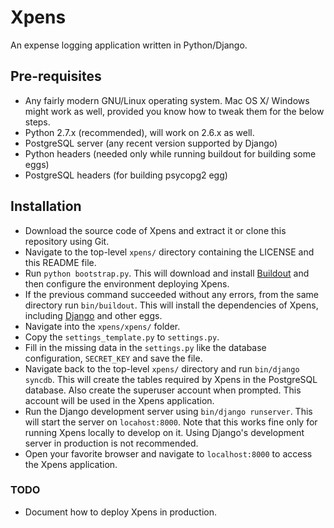 Xpens
=====

An expense logging application written in Python/Django.

Pre-requisites
--------------

 - Any fairly modern GNU/Linux operating system. Mac OS X/ Windows might work as well, provided you know how to tweak them for the below steps.
 - Python 2.7.x (recommended), will work on 2.6.x as well.
 - PostgreSQL server (any recent version supported by Django)
 - Python headers (needed only while running buildout for building some eggs)
 - PostgreSQL headers (for building psycopg2 egg)

Installation
------------

 - Download the source code of Xpens and extract it or clone this repository using Git.
 - Navigate to the top-level ```xpens/``` directory containing the LICENSE and this README file.
 - Run ```python bootstrap.py```. This will download and install [Buildout][1] and then configure the environment deploying Xpens.
 - If the previous command succeeded without any errors, from the same directory run ```bin/buildout```. This will install the dependencies of Xpens, including [Django][2] and other eggs.
 - Navigate into the ```xpens/xpens/``` folder.
 - Copy the ```settings_template.py``` to ```settings.py```.
 - Fill in the missing data in the ```settings.py``` like the database configuration, ```SECRET_KEY``` and save the file.
 - Navigate back to the top-level ```xpens/``` directory and run ```bin/django syncdb```. This will create the tables required by Xpens in the PostgreSQL database. Also create the superuser account when prompted. This account will be used in the Xpens application.
 - Run the Django development server using ```bin/django runserver```. This will start the server on ```locahost:8000```. Note that this works fine only for running Xpens locally to develop on it. Using Django's development server in production is not recommended.
 - Open your favorite browser and navigate to ```localhost:8000``` to access the Xpens application.

### TODO
 - Document how to deploy Xpens in production.


  [1]: http://www.buildout.org/
  [2]: http://www.djangoproject.com/
